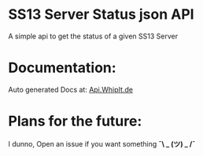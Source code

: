 # SS13 Server Status json API
A simple api to get the status of a given SS13 Server

# Documentation:
Auto generated Docs at: [Api.WhipIt.de](api.whipit.de)

# Plans for the future:
I dunno, Open an issue if you want something **¯\ _ (ツ) _ /¯**